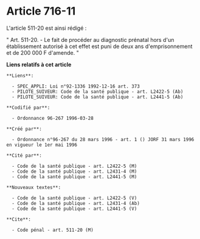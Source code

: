 # Article 716-11

L'article 511-20 est ainsi rédigé :

" Art. 511-20. - Le fait de procéder au diagnostic prénatal hors d'un établissement autorisé à cet effet est puni de deux ans
d'emprisonnement et de 200 000 F d'amende. "

**Liens relatifs à cet article**

	**Liens**:

	  - SPEC_APPLI: Loi n°92-1336 1992-12-16 art. 373
	  - PILOTE_SUIVEUR: Code de la santé publique - art. L2422-5 (Ab)
	  - PILOTE_SUIVEUR: Code de la santé publique - art. L2441-5 (Ab)

	**Codifié par**:

	  - Ordonnance 96-267 1996-03-28

	**Créé par**:

	  - Ordonnance n°96-267 du 28 mars 1996 - art. 1 () JORF 31 mars 1996 en vigueur le 1er mai 1996

	**Cité par**:

	  - Code de la santé publique - art. L2422-5 (M)
	  - Code de la santé publique - art. L2431-4 (M)
	  - Code de la santé publique - art. L2441-5 (M)

	**Nouveaux textes**:

	  - Code de la santé publique - art. L2422-5 (V)
	  - Code de la santé publique - art. L2431-4 (Ab)
	  - Code de la santé publique - art. L2441-5 (V)

	**Cite**:

	  - Code pénal - art. 511-20 (M)
